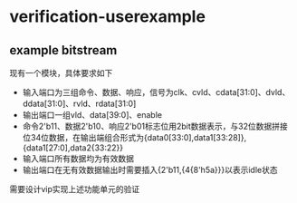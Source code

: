 # verification-userexample
## example bitstream
现有一个模块，具体要求如下
* 输入端口为三组命令、数据、响应，信号为clk、cvld、cdata[31:0]、dvld、ddata[31:0]、rvld、rdata[31:0]
* 输出端口一组vld、data[39:0]、enable
* 命令2'b11、数据2'b10、响应2'b01标志位用2bit数据表示，与32位数据拼接位34位数据，在输出端组合形式为{data0[33:0],data1[33:28]},{data1[27:0],data2{33:22}}
* 输入端口所有数据均为有效数据
* 输出端口在无有效数据输出时需要插入{2'b11,{4{8'h5a}}}以表示idle状态

需要设计vip实现上述功能单元的验证
